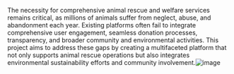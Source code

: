 The necessity for comprehensive animal rescue and welfare services remains critical, as millions of animals suffer from neglect, abuse, and abandonment each year. Existing platforms often fail to integrate comprehensive user engagement, seamless donation processes, transparency, and broader community and environmental activities. This project aims to address these gaps by creating a multifaceted platform that not only supports animal rescue operations but also integrates environmental sustainability efforts and community involvement.![image](https://github.com/Rowzatul-2001/planetPaw/assets/122299855/a068f19b-7fb8-4c34-9e9b-128be4383f41)
